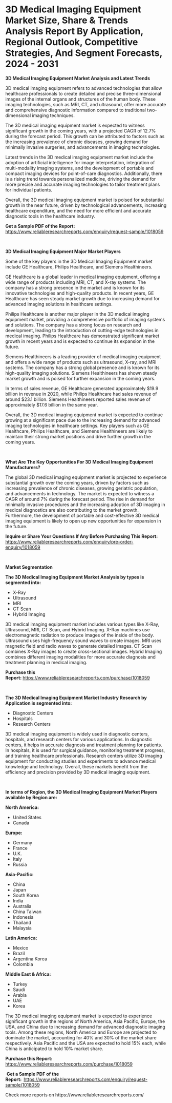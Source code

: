 <p><h1>3D Medical Imaging Equipment Market Size, Share & Trends Analysis Report By Application, Regional Outlook, Competitive Strategies, And Segment Forecasts, 2024 - 2031</h1></p><p><strong>3D Medical Imaging Equipment Market Analysis and Latest Trends</strong></p>
<p><p>3D medical imaging equipment refers to advanced technologies that allow healthcare professionals to create detailed and precise three-dimensional images of the internal organs and structures of the human body. These imaging technologies, such as MRI, CT, and ultrasound, offer more accurate and comprehensive diagnostic information compared to traditional two-dimensional imaging techniques.</p><p>The 3D medical imaging equipment market is expected to witness significant growth in the coming years, with a projected CAGR of 12.7% during the forecast period. This growth can be attributed to factors such as the increasing prevalence of chronic diseases, growing demand for minimally invasive surgeries, and advancements in imaging technologies.</p><p>Latest trends in the 3D medical imaging equipment market include the adoption of artificial intelligence for image interpretation, integration of multi-modality imaging systems, and the development of portable and compact imaging devices for point-of-care diagnostics. Additionally, there is a rising trend towards personalized medicine, driving the demand for more precise and accurate imaging technologies to tailor treatment plans for individual patients.</p><p>Overall, the 3D medical imaging equipment market is poised for substantial growth in the near future, driven by technological advancements, increasing healthcare expenditure, and the need for more efficient and accurate diagnostic tools in the healthcare industry.</p></p>
<p><strong>Get a Sample PDF of the Report:&nbsp;</strong> <a href="https://www.reliableresearchreports.com/enquiry/request-sample/1018059">https://www.reliableresearchreports.com/enquiry/request-sample/1018059</a></p>
<p>&nbsp;</p>
<p><strong>3D Medical Imaging Equipment Major Market Players</strong></p>
<p><p>Some of the key players in the 3D Medical Imaging Equipment market include GE Healthcare, Philips Healthcare, and Siemens Healthineers. </p><p>GE Healthcare is a global leader in medical imaging equipment, offering a wide range of products including MRI, CT, and X-ray systems. The company has a strong presence in the market and is known for its innovative technologies and high-quality products. In recent years, GE Healthcare has seen steady market growth due to increasing demand for advanced imaging solutions in healthcare settings.</p><p>Philips Healthcare is another major player in the 3D medical imaging equipment market, providing a comprehensive portfolio of imaging systems and solutions. The company has a strong focus on research and development, leading to the introduction of cutting-edge technologies in medical imaging. Philips Healthcare has demonstrated significant market growth in recent years and is expected to continue its expansion in the future.</p><p>Siemens Healthineers is a leading provider of medical imaging equipment and offers a wide range of products such as ultrasound, X-ray, and MRI systems. The company has a strong global presence and is known for its high-quality imaging solutions. Siemens Healthineers has shown steady market growth and is poised for further expansion in the coming years.</p><p>In terms of sales revenue, GE Healthcare generated approximately $19.9 billion in revenue in 2020, while Philips Healthcare had sales revenue of around $23.1 billion. Siemens Healthineers reported sales revenue of approximately $17.6 billion in the same year.</p><p>Overall, the 3D medical imaging equipment market is expected to continue growing at a significant pace due to the increasing demand for advanced imaging technologies in healthcare settings. Key players such as GE Healthcare, Philips Healthcare, and Siemens Healthineers are likely to maintain their strong market positions and drive further growth in the coming years.</p></p>
<p>&nbsp;</p>
<p><strong>What Are The Key Opportunities For 3D Medical Imaging Equipment Manufacturers?</strong></p>
<p><p>The global 3D medical imaging equipment market is projected to experience substantial growth over the coming years, driven by factors such as increasing prevalence of chronic diseases, growing geriatric population, and advancements in technology. The market is expected to witness a CAGR of around 7% during the forecast period. The rise in demand for minimally invasive procedures and the increasing adoption of 3D imaging in medical diagnostics are also contributing to the market growth. Furthermore, the development of portable and cost-effective 3D medical imaging equipment is likely to open up new opportunities for expansion in the future.</p></p>
<p><strong>Inquire or Share Your Questions If Any Before Purchasing This Report:</strong> <a href="https://www.reliableresearchreports.com/enquiry/pre-order-enquiry/1018059">https://www.reliableresearchreports.com/enquiry/pre-order-enquiry/1018059</a></p>
<p>&nbsp;</p>
<p><strong>Market Segmentation</strong></p>
<p><strong>The 3D Medical Imaging Equipment Market Analysis by types is segmented into:</strong></p>
<p><ul><li>X-Ray</li><li>Ultrasound</li><li>MRI</li><li>CT Scan</li><li>Hybrid Imaging</li></ul></p>
<p><p>3D medical imaging equipment market includes various types like X-Ray, Ultrasound, MRI, CT Scan, and Hybrid Imaging. X-Ray machines use electromagnetic radiation to produce images of the inside of the body. Ultrasound uses high-frequency sound waves to create images. MRI uses magnetic field and radio waves to generate detailed images. CT Scan combines X-Ray images to create cross-sectional images. Hybrid Imaging combines different imaging modalities for more accurate diagnosis and treatment planning in medical imaging.</p></p>
<p><strong>Purchase this Report:&nbsp;</strong><a href="https://www.reliableresearchreports.com/purchase/1018059">https://www.reliableresearchreports.com/purchase/1018059</a></p>
<p>&nbsp;</p>
<p><strong>The 3D Medical Imaging Equipment Market Industry Research by Application is segmented into:</strong></p>
<p><ul><li>Diagnostic Centers</li><li>Hospitals</li><li>Research Centers</li></ul></p>
<p><p>3D medical imaging equipment is widely used in diagnostic centers, hospitals, and research centers for various applications. In diagnostic centers, it helps in accurate diagnosis and treatment planning for patients. In hospitals, it is used for surgical guidance, monitoring treatment progress, and training healthcare professionals. Research centers utilize 3D imaging equipment for conducting studies and experiments to advance medical knowledge and technology. Overall, these markets benefit from the efficiency and precision provided by 3D medical imaging equipment.</p></p>
<p>&nbsp;</p>
<p><strong>In terms of Region, the 3D Medical Imaging Equipment Market Players available by Region are:</strong></p>
<p>
    <p> <strong> North America: </strong>
        <ul>
            <li>United States</li>
            <li>Canada</li>
        </ul>
        </p> 
    <p> <strong> Europe: </strong>
        <ul>
            <li>Germany</li>
            <li>France</li>
            <li>U.K.</li>
            <li>Italy</li>
            <li>Russia</li>
        </ul>
        </p> 
    <p> <strong> Asia-Pacific: </strong>
        <ul>
            <li>China</li>
            <li>Japan</li>
            <li>South Korea</li>
            <li>India</li>
            <li>Australia</li>
            <li>China Taiwan</li>
            <li>Indonesia</li>
            <li>Thailand</li>
            <li>Malaysia</li>
        </ul>
        </p> 
    <p> <strong> Latin America: </strong>
        <ul>
            <li>Mexico</li>
            <li>Brazil</li>
            <li>Argentina Korea</li>
            <li>Colombia</li>
        </ul>
        </p> 
    <p> <strong> Middle East & Africa: </strong>
        <ul>
            <li>Turkey</li>
            <li>Saudi</li>
            <li>Arabia</li>
            <li>UAE</li>
            <li>Korea</li>
        </ul>
    </p>
    </p>
<p><p>The 3D medical imaging equipment market is expected to experience significant growth in the regions of North America, Asia Pacific, Europe, the USA, and China due to increasing demand for advanced diagnostic imaging tools. Among these regions, North America and Europe are projected to dominate the market, accounting for 40% and 30% of the market share respectively. Asia Pacific and the USA are expected to hold 15% each, while China is anticipated to hold 10% market share.</p></p>
<p><strong>Purchase this Report: </strong><a href="https://www.reliableresearchreports.com/purchase/1018059">https://www.reliableresearchreports.com/purchase/1018059</a></p>
<p>&nbsp;<strong>Get a Sample PDF of the Report:&nbsp;&nbsp;</strong><a href="https://www.reliableresearchreports.com/enquiry/request-sample/1018059">https://www.reliableresearchreports.com/enquiry/request-sample/1018059</a></p>
<p><strong></strong></p>
<p>Check more reports on https://www.reliableresearchreports.com/</p>